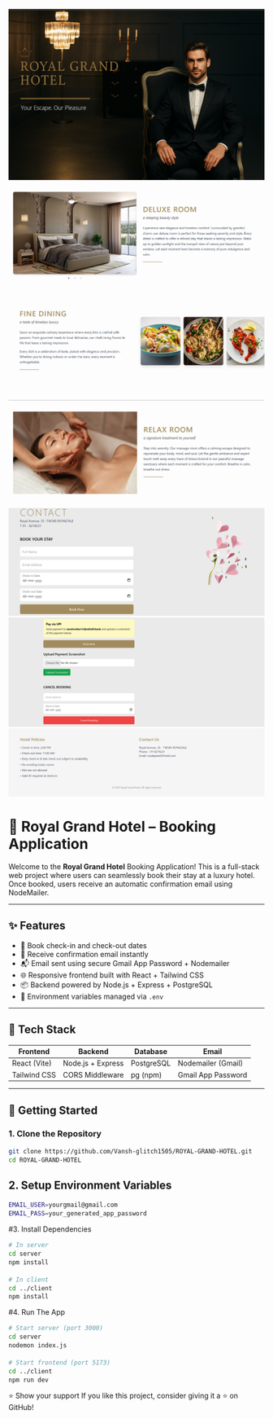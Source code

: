 ![Banner](https://github.com/Vansh-glitch1505/RoyalGrandStay/blob/main/client/src/banner.png?raw=true)
![ROOM](https://github.com/Vansh-glitch1505/RoyalGrandStay/blob/main/Screenshot%202025-06-08%20172211.png?raw=true)
![DINING](https://github.com/Vansh-glitch1505/RoyalGrandStay/blob/main/Screenshot%202025-06-08%20172623.png?raw=true)
![MASSAGE](https://github.com/Vansh-glitch1505/RoyalGrandStay/blob/main/Screenshot%202025-06-08%20172909.png?raw=true)
![CONTACT](https://github.com/Vansh-glitch1505/RoyalGrandStay/blob/main/Screenshot%202025-06-08%20172958.png?raw=true)
![PAYMENT AND CANCEL](https://github.com/Vansh-glitch1505/RoyalGrandStay/blob/main/Screenshot%202025-06-25%20093856.png?raw=true)
![FOOTER](https://github.com/Vansh-glitch1505/RoyalGrandStay/blob/main/Screenshot%202025-06-08%20173038.png?raw=true)

# 🏨 Royal Grand Hotel – Booking Application

Welcome to the **Royal Grand Hotel** Booking Application! This is a full-stack web project where users can seamlessly book their stay at a luxury hotel.
Once booked, users receive an automatic confirmation email using NodeMailer.

---

## ✨ Features

- 📅 Book check-in and check-out dates
- 📩 Receive confirmation email instantly
- 📬 Email sent using secure Gmail App Password + Nodemailer
- 🌐 Responsive frontend built with React + Tailwind CSS
- 📦 Backend powered by Node.js + Express + PostgreSQL
- 🔐 Environment variables managed via `.env`

---

## 🔧 Tech Stack

| Frontend       | Backend            | Database     | Email            |
|----------------|--------------------|--------------|------------------|
| React (Vite)   | Node.js + Express  | PostgreSQL   | Nodemailer (Gmail) |
| Tailwind CSS   | CORS Middleware    | pg (npm)     | Gmail App Password |

---

## 🚀 Getting Started

### 1. Clone the Repository

```bash
git clone https://github.com/Vansh-glitch1505/ROYAL-GRAND-HOTEL.git
cd ROYAL-GRAND-HOTEL
```
## 2. Setup Environment Variables
```bash
EMAIL_USER=yourgmail@gmail.com
EMAIL_PASS=your_generated_app_password
```

#3. Install Dependencies
```bash
# In server
cd server
npm install

# In client
cd ../client
npm install
```

#4. Run The App
```bash
# Start server (port 3000)
cd server
nodemon index.js

# Start frontend (port 5173)
cd ../client
npm run dev
```




⭐️ Show your support
If you like this project, consider giving it a ⭐️ on GitHub!


